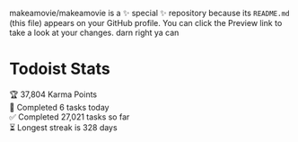 makeamovie/makeamovie is a ✨ special ✨ repository because its `README.md` (this file) appears on your GitHub profile.
You can click the Preview link to take a look at your changes. darn right ya can

# Todoist Stats

<!-- TODO-IST:START -->
🏆  37,804 Karma Points           
🌸  Completed 6 tasks today           
✅  Completed 27,021 tasks so far           
⏳  Longest streak is 328 days
<!-- TODO-IST:END -->